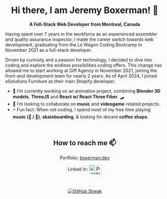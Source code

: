 <h1 align="center">Hi there, I am Jeremy Boxerman! 👋</h1>
<p align="center"><strong>A Full-Stack Web Developer from Montreal, Canada</strong></p>

<p>Having spent over 7 years in the workforce as an experienced assembler and quality assurance inspector, I made the career switch towards web development, graduating from the Le Wagon Coding Bootcamp in November 2021 as a full-stack developer. 

Driven by curiosity and a passion for technology, I decided to dive into coding and explore the endless possibilities coding offers. This change has allowed me to start working at Diff Agency in November 2021, joining the front-end development team for nearly 2 years. As of April 2024, I joined eSolutions Furniture as their main Shopify developer.</p>

- 🔭 I’m currently working on an animation project, combining <strong>Blender 3D models</strong>, <strong>ThreeJS</strong> and <strong>React w/ React Three Fiber</strong>. 🛹
- 👯 I’m looking to collaborate on <strong>music</strong> and <strong>videogame</strong>-related projects.
- ⚡ Fun fact: When not coding, I spend most of my free time playing <strong>music (🎸 / 🥁)</strong>, <strong>skateboarding</strong>, & looking for decent <strong>coffee shops</strong>. 

<br>

<h2 align="center">How to reach me 📫</h2>

  <p align="center" list-style="none">Portfolio: <a href="https://www.boxerman.dev/">boxerman.dev</a></p>

  <p align="center">Linked In: <a href="https://www.linkedin.com/in/jboxerman/" rel="nofollow"><img align="center" src="https://camo.githubusercontent.com/28bbd2596707954793abeff9eb24d343c1c78b7bf184b90294b4b190c6097a65/68747470733a2f2f63646e2e6a7364656c6976722e6e65742f6e706d2f73696d706c652d69636f6e7340332e302e312f69636f6e732f6c696e6b6564696e2e737667" alt="jboxerman" height="30" width="40" data-canonical-src="https://cdn.jsdelivr.net/npm/simple-icons@3.0.1/icons/linkedin.svg" style="max-width: 100%;" target="_blank"></a></p>

<br>
<!-- GitHub Stat Box -->
<p align="center" dir="auto">
  <a target="_blank" rel="noopener noreferrer" href="https://camo.githubusercontent.com/4b0731b9d25b108cece5ffb38d804af6a03114f4f128c9212d3c3ca65428383b/68747470733a2f2f6769746875622d726561646d652d73747265616b2d73746174732e6865726f6b756170702e636f6d3f757365723d6a626f7865726d616e3038267468656d653d736c6174656f72616e676526646174655f666f726d61743d4d2532306a25354225324325323059253544"><img src="https://camo.githubusercontent.com/4b0731b9d25b108cece5ffb38d804af6a03114f4f128c9212d3c3ca65428383b/68747470733a2f2f6769746875622d726561646d652d73747265616b2d73746174732e6865726f6b756170702e636f6d3f757365723d6a626f7865726d616e3038267468656d653d736c6174656f72616e676526646174655f666f726d61743d4d2532306a25354225324325323059253544" alt="GitHub Streak" data-canonical-src="https://github-readme-streak-stats.herokuapp.com?user=jboxerman08&amp;theme=slateorange&amp;date_format=M%20j%5B%2C%20Y%5D" style="max-width: 100%;">
  </a>
</p>

<!--
**jboxerman08/jboxerman08** is a ✨ _special_ ✨ repository because its `README.md` (this file) appears on your GitHub profile.

Here are some ideas to get you started:

- 🔭 I’m currently working on ...
- 🌱 I’m currently learning ...
- 👯 I’m looking to collaborate on ...
- 🤔 I’m looking for help with ...
- 💬 Ask me about ...
- 📫 How to reach me: ...
- 😄 Pronouns: ...
- ⚡ Fun fact: ...
-->
